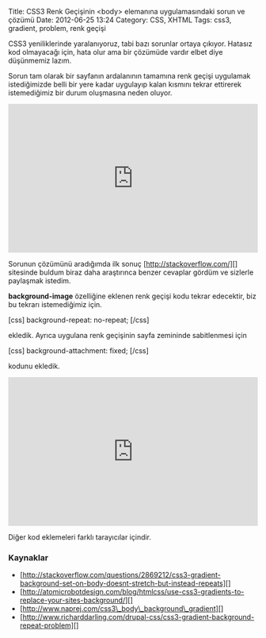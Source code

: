 Title: CSS3 Renk Geçişinin &lt;body&gt; elemanına uygulamasındaki sorun ve çözümü
Date: 2012-06-25 13:24
Category: CSS, XHTML
Tags: css3, gradient, problem, renk geçişi

CSS3 yeniliklerinde yaralanıyoruz, tabi bazı sorunlar ortaya çıkıyor.
Hatasız kod olmayacağı için, hata olur ama bir çözümüde vardır elbet
diye düşünmemiz lazım.

Sorun tam olarak bir sayfanın ardalanının tamamına renk geçişi uygulamak
istediğimizde belli bir yere kadar uygulayıp kalan kısmını tekrar
ettirerek istemediğimiz bir durum oluşmasına neden oluyor.

<iframe style="width: 100%; height: 300px" src="http://jsfiddle.net/fatihhayri/VUcqt/1/embedded/result,css,html" allowfullscreen="allowfullscreen" frameborder="0"></iframe>

Sorunun çözümünü aradığımda ilk sonuç [http://stackoverflow.com/][]
sitesinde buldum biraz daha araştırınca benzer cevaplar gördüm ve
sizlerle paylaşmak istedim.

**background-image** özelliğine eklenen renk geçişi kodu tekrar
edecektir, biz bu tekrarı istemediğimiz için.

[css] background-repeat: no-repeat; [/css]

ekledik. Ayrıca uygulana renk geçişinin sayfa zemininde sabitlenmesi
için

[css] background-attachment: fixed; [/css]

kodunu ekledik.

<iframe style="width: 100%; height: 300px" src="http://jsfiddle.net/fatihhayri/KAg2U/2/embedded/result,css,html" allowfullscreen="allowfullscreen" frameborder="0"></iframe>

Diğer kod eklemeleri farklı tarayıcılar içindir.

### Kaynaklar

-   [http://stackoverflow.com/questions/2869212/css3-gradient-background-set-on-body-doesnt-stretch-but-instead-repeats][]
-   [http://atomicrobotdesign.com/blog/htmlcss/use-css3-gradients-to-replace-your-sites-background/][]
-   [http://www.naprej.com/css3\_body\_background\_gradient][]
-   [http://www.richarddarling.com/drupal-css/css3-gradient-background-repeat-problem][]

</p>

  [http://stackoverflow.com/]: http://stackoverflow.com/
  [http://stackoverflow.com/questions/2869212/css3-gradient-background-set-on-body-doesnt-stretch-but-instead-repeats]:
    http://stackoverflow.com/questions/2869212/css3-gradient-background-set-on-body-doesnt-stretch-but-instead-repeats
  [http://atomicrobotdesign.com/blog/htmlcss/use-css3-gradients-to-replace-your-sites-background/]:
    http://atomicrobotdesign.com/blog/htmlcss/use-css3-gradients-to-replace-your-sites-background/
  [http://www.naprej.com/css3\_body\_background\_gradient]: http://www.naprej.com/css3_body_background_gradient
  [http://www.richarddarling.com/drupal-css/css3-gradient-background-repeat-problem]:
    http://www.richarddarling.com/drupal-css/css3-gradient-background-repeat-problem
